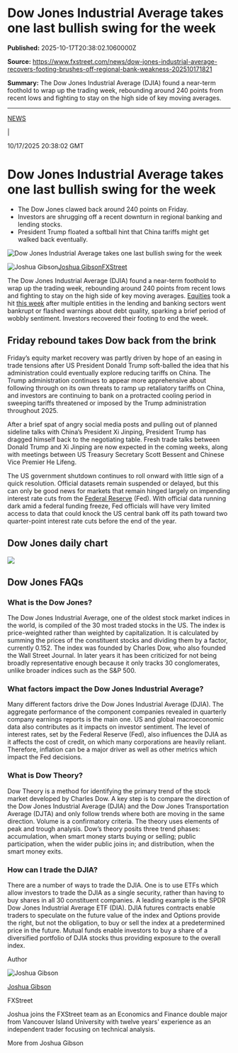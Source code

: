 # Dow Jones Industrial Average takes one last bullish swing for the week

**Published:** 2025-10-17T20:38:02.1060000Z

**Source:** https://www.fxstreet.com/news/dow-jones-industrial-average-recovers-footing-brushes-off-regional-bank-weakness-202510171821

**Summary:** The Dow Jones Industrial Average (DJIA) found a near-term foothold to wrap up the trading week, rebounding around 240 points from recent lows and fighting to stay on the high side of key moving averages.

---

[NEWS](/news)

|

10/17/2025 20:38:02 GMT

# Dow Jones Industrial Average takes one last bullish swing for the week

  * The Dow Jones clawed back around 240 points on Friday.
  * Investors are shrugging off a recent downturn in regional banking and lending stocks.
  * President Trump floated a softball hint that China tariffs might get walked back eventually.



![Dow Jones Industrial Average takes one last bullish swing for the week](/_next/image?url=https%3A%2F%2Feditorial.fxsstatic.com%2Fimages%2Fi%2FGeneral-Stocks_2_Large.png&w=1536&q=80)

![Joshua Gibson](/_next/image?url=https%3A%2F%2Feditorial.fxsstatic.com%2Fauthors%2FJoshua%2520Gibson%252075x75.png&w=96&q=75)[Joshua Gibson](https://www.fxstreet.com/author/joshua-gibson)[FXStreet](https://www.fxstreet.com/company/fxstreet)

The Dow Jones Industrial Average (DJIA) found a near-term foothold to wrap up the trading week, rebounding around 240 points from recent lows and fighting to stay on the high side of key moving averages. [Equities](https://www.fxstreet.com/markets/equities) took a hit [this week](https://www.fxstreet.com/economic-calendar) after multiple entities in the lending and banking sectors went bankrupt or flashed warnings about debt quality, sparking a brief period of wobbly sentiment. Investors recovered their footing to end the week.

## Friday rebound takes Dow back from the brink

Friday’s equity market recovery was partly driven by hope of an easing in trade tensions after US President Donald Trump soft-balled the idea that his administration could eventually explore reducing tariffs on China. The Trump administration continues to appear more apprehensive about following through on its own threats to ramp up retaliatory tariffs on China, and investors are continuing to bank on a protracted cooling period in sweeping tariffs threatened or imposed by the Trump administration throughout 2025.

After a brief spat of angry social media posts and pulling out of planned sideline talks with China’s President Xi Jinping, President Trump has dragged himself back to the negotiating table. Fresh trade talks between Donald Trump and Xi Jinping are now expected in the coming weeks, along with meetings between US Treasury Secretary Scott Bessent and Chinese Vice Premier He Lifeng.

The US government shutdown continues to roll onward with little sign of a quick resolution. Official datasets remain suspended or delayed, but this can only be good news for markets that remain hinged largely on impending interest rate cuts from the [Federal Reserve](https://www.fxstreet.com/macroeconomics/central-banks/fed) (Fed). With official data running dark amid a federal funding freeze, Fed officials will have very limited access to data that could knock the US central bank off its path toward two quarter-point interest rate cuts before the end of the year.

## Dow Jones daily chart

![](/_next/image?url=https%3A%2F%2Feditorial.fxsstatic.com%2Fmiscelaneous%2Fimage-1760733457572-1760733457572.png&w=1536&q=95)

## Dow Jones FAQs

###  What is the Dow Jones?

The Dow Jones Industrial Average, one of the oldest stock market indices in the world, is compiled of the 30 most traded stocks in the US. The index is price-weighted rather than weighted by capitalization. It is calculated by summing the prices of the constituent stocks and dividing them by a factor, currently 0.152. The index was founded by Charles Dow, who also founded the Wall Street Journal. In later years it has been criticized for not being broadly representative enough because it only tracks 30 conglomerates, unlike broader indices such as the S&P 500.

###  What factors impact the Dow Jones Industrial Average?

Many different factors drive the Dow Jones Industrial Average (DJIA). The aggregate performance of the component companies revealed in quarterly company earnings reports is the main one. US and global macroeconomic data also contributes as it impacts on investor sentiment. The level of interest rates, set by the Federal Reserve (Fed), also influences the DJIA as it affects the cost of credit, on which many corporations are heavily reliant. Therefore, inflation can be a major driver as well as other metrics which impact the Fed decisions.

###  What is Dow Theory?

Dow Theory is a method for identifying the primary trend of the stock market developed by Charles Dow. A key step is to compare the direction of the Dow Jones Industrial Average (DJIA) and the Dow Jones Transportation Average (DJTA) and only follow trends where both are moving in the same direction. Volume is a confirmatory criteria. The theory uses elements of peak and trough analysis. Dow’s theory posits three trend phases: accumulation, when smart money starts buying or selling; public participation, when the wider public joins in; and distribution, when the smart money exits.

###  How can I trade the DJIA?

There are a number of ways to trade the DJIA. One is to use ETFs which allow investors to trade the DJIA as a single security, rather than having to buy shares in all 30 constituent companies. A leading example is the SPDR Dow Jones Industrial Average ETF (DIA). DJIA futures contracts enable traders to speculate on the future value of the index and Options provide the right, but not the obligation, to buy or sell the index at a predetermined price in the future. Mutual funds enable investors to buy a share of a diversified portfolio of DJIA stocks thus providing exposure to the overall index.

Author

![Joshua Gibson](/_next/image?url=https%3A%2F%2Feditorial.fxsstatic.com%2Fauthors%2FJoshua%2520Gibson%252075x75.png&w=256&q=75)

[Joshua Gibson](https://www.fxstreet.com/author/joshua-gibson)

FXStreet

Joshua joins the FXStreet team as an Economics and Finance double major from Vancouver Island University with twelve years&#39; experience as an independent trader focusing on technical analysis.

More from Joshua Gibson
